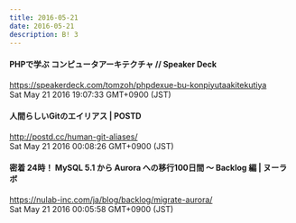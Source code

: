 ```yaml
---
title: 2016-05-21
date: 2016-05-21
description: B! 3
---
```


#### PHPで学ぶ コンピュータアーキテクチャ // Speaker Deck
https://speakerdeck.com/tomzoh/phpdexue-bu-konpiyutaakitekutiya<br>
Sat May 21 2016 19:07:33 GMT+0900 (JST)<br>


#### 人間らしいGitのエイリアス | POSTD
http://postd.cc/human-git-aliases/<br>
Sat May 21 2016 00:08:26 GMT+0900 (JST)<br>


#### 密着 24時！ MySQL 5.1 から Aurora への移行100日間 〜 Backlog 編 | ヌーラボ
https://nulab-inc.com/ja/blog/backlog/migrate-aurora/<br>
Sat May 21 2016 00:05:58 GMT+0900 (JST)<br>


